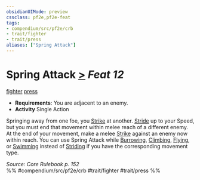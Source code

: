```yaml
---
obsidianUIMode: preview
cssclass: pf2e,pf2e-feat
tags:
- compendium/src/pf2e/crb
- trait/fighter
- trait/press
aliases: ["Spring Attack"]
---
```

# Spring Attack  [>](/rules/core-rulebook/chapter-9-playing-the-game.md#Actions "Single Action") *Feat 12*  
[fighter](/rules/traits/fighter.md)  [press](/rules/traits/press.md)  

- **Requirements**: You are adjacent to an enemy.
- **Activity** Single Action

Springing away from one foe, you [Strike](/rules/actions/strike.md) at another. [Stride](/rules/actions/stride.md) up to your Speed, but you must end that movement within melee reach of a different enemy. At the end of your movement, make a melee [Strike](/rules/actions/strike.md) against an enemy now within reach. You can use Spring Attack while [Burrowing](/rules/actions/burrow.md), [Climbing](/rules/actions/climb.md), [Flying](/rules/actions/fly.md), or [Swimming](/rules/actions/swim.md) instead of [Striding](/rules/actions/stride.md) if you have the corresponding movement type.

*Source: Core Rulebook p. 152*  
%% #compendium/src/pf2e/crb #trait/fighter #trait/press %%
